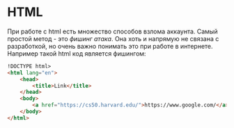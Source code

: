 # HTML

При работе с html есть множество способов взлома аккаунта. Самый простой метод - это *фишинг атака*. Она хоть и напрямую не связана с разработкой, но очень важно понимать это при работе в интернете.
Например такой html код является фишингом:

```html
!DOCTYPE html>
<html lang="en">
    <head>
        <title>Link</title>
    </head>
    <body>
        <a href="https://cs50.harvard.edu/">https://www.google.com/</a>
    </body>
</html>
```

